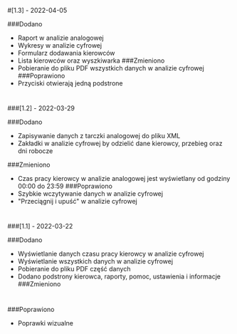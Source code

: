 #[1.3] - 2022-04-05

###Dodano
- Raport w analizie analogowej
- Wykresy w analizie cyfrowej
- Formularz dodawania kierowców
- Lista kierowców oraz wyszkiwarka
###Zmieniono
- Pobieranie do pliku PDF wszystkich danych w analizie cyfrowej
###Poprawiono
- Przyciski otwierają jedną podstrone
#
#
###[1.2] - 2022-03-29

###Dodano
- Zapisywanie danych z tarczki analogowej do pliku XML
- Zakładki w analizie cyfrowej by odzielić dane kierowcy, przebieg oraz dni robocze

###Zmieniono
- Czas pracy kierowcy w analizie analogowej jest wyświetlany od godziny 00:00 do 23:59
###Poprawiono
- Szybkie wczytywanie danych w analizie cyfrowej
- "Przeciągnij i upuść" w analizie cyfrowej
#
#
###[1.1] - 2022-03-22

###Dodano
- Wyświetlanie danych czasu pracy kierowcy w analizie cyfrowej
- Wyświetlanie wszystkich danych w analizie cyfrowej
- Pobieranie do pliku PDF część danych
- Dodano podstrony kierowca, raporty, pomoc, ustawienia i informacje
###Zmieniono
#
###Poprawiono
- Poprawki wizualne 